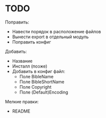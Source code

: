 TODO
====
Поправить:
* Навести порядок в расположение файлов
* Вынести export в отдельный модуль
* Поправить конфиг

Добавить:
* Название
* Инсталл (позже)
* Добавить в конфиг файл:
    * Поле BibleName
    * Поле BibleShortName
    * Поле Copyright
    * Поле (Default)Encoding

Мелкие правки:
* README
